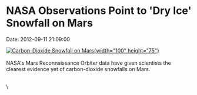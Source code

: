 NASA Observations Point to \'Dry Ice\' Snowfall on Mars
=======================================================

Date: 2012-09-11 21:09:00

[![Carbon-Dioxide Snowfall on
Mars](http://www.jpl.nasa.gov/images/mro/20120911/pia16138-th.jpg){width="100"
height="75"}](http://www.jpl.nasa.gov/news/news.cfm?release=2012-286&rn=news.xml&rst=3515)\
\
NASA\'s Mars Reconnaissance Orbiter data have given scientists the
clearest evidence yet of carbon-dioxide snowfalls on Mars.

\
\
